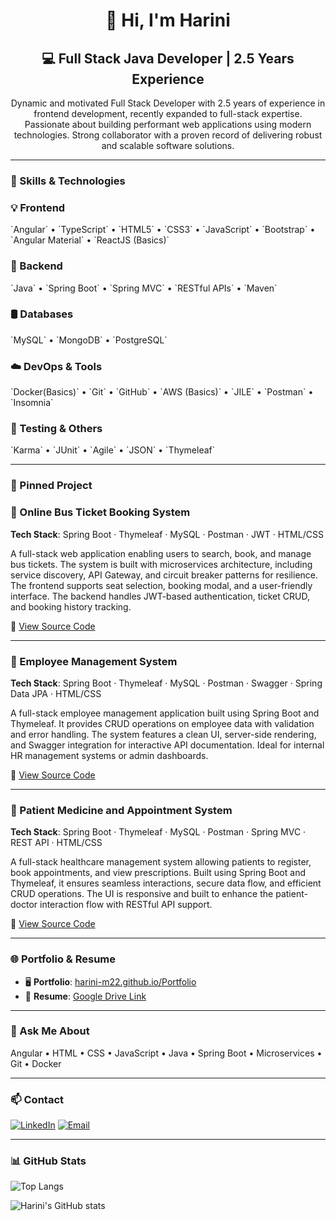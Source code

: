 <h1 align="center">👋 Hi, I'm Harini</h1>
<h2 align="center">💻 Full Stack Java Developer | 2.5 Years Experience </h2>

<p align="center">
Dynamic and motivated Full Stack Developer with 2.5 years of experience in frontend development, recently expanded to full-stack expertise. Passionate about building performant web applications using modern technologies. Strong collaborator with a proven record of delivering robust and scalable software solutions.
</p>

---

### 🔧 Skills & Technologies

<h3>💡 Frontend</h3>
`Angular` • `TypeScript` • `HTML5` • `CSS3` • `JavaScript` • `Bootstrap` • `Angular Material` • `ReactJS (Basics)`


<h3>🧩 Backend</h3>
`Java` • `Spring Boot` • `Spring MVC` • `RESTful APIs`  • `Maven`   

<h3>🛢️ Databases</h3>
`MySQL` • `MongoDB` • `PostgreSQL`

<h3>☁️ DevOps & Tools</h3>
`Docker(Basics)` • `Git` • `GitHub` • `AWS (Basics)` • `JILE` • `Postman` • `Insomnia`

<h3>🧪 Testing & Others</h3>
`Karma` • `JUnit` • `Agile` • `JSON` • `Thymeleaf`

---

### 📌 Pinned Project
### 📌 Online Bus Ticket Booking System

**Tech Stack**: Spring Boot · Thymeleaf · MySQL · Postman  · JWT · HTML/CSS

A full-stack web application enabling users to search, book, and manage bus tickets. The system is built with microservices architecture, including service discovery, API Gateway, and circuit breaker patterns for resilience. The frontend supports seat selection, booking modal, and a user-friendly interface. The backend handles JWT-based authentication, ticket CRUD, and booking history tracking.

🔗 [View Source Code](https://github.com/Harini-m22/Capstone)

---

### 📌 Employee Management System

**Tech Stack**: Spring Boot · Thymeleaf · MySQL · Postman · Swagger · Spring Data JPA · HTML/CSS

A full-stack employee management application built using Spring Boot and Thymeleaf. It provides CRUD operations on employee data with validation and error handling. The system features a clean UI, server-side rendering, and Swagger integration for interactive API documentation. Ideal for internal HR management systems or admin dashboards.

🔗 [View Source Code](https://github.com/Harini-m22/MiniProject-1)

---

### 📌 Patient Medicine and Appointment System

**Tech Stack**: Spring Boot · Thymeleaf · MySQL · Postman · Spring MVC · REST API · HTML/CSS

A full-stack healthcare management system allowing patients to register, book appointments, and view prescriptions. Built using Spring Boot and Thymeleaf, it ensures seamless interactions, secure data flow, and efficient CRUD operations. The UI is responsive and built to enhance the patient-doctor interaction flow with RESTful API support.

🔗 [View Source Code](https://github.com/Harini-m22/Miniproject-2)


---

### 🌐 Portfolio & Resume

- 🖥️ **Portfolio**: [harini-m22.github.io/Portfolio](https://harini-m22.github.io/Portfolio/)
- 📄 **Resume**: [Google Drive Link](https://drive.google.com/file/d/13MDD9Fx3DKj6N_rrsuznKUU4eHo1-4Na/view?usp=sharing)

---

### 💬 Ask Me About
Angular • HTML • CSS • JavaScript • Java • Spring Boot • Microservices • Git • Docker

---

### 📫 Contact

[![LinkedIn](https://img.shields.io/badge/LinkedIn-blue?style=for-the-badge&logo=linkedin)](https://www.linkedin.com/in/harini-m-8b9261199/)
[![Email](https://img.shields.io/badge/Gmail-red?style=for-the-badge&logo=gmail)](mailto:harinimohan.2456@gmail.com)

---

### 📊 GitHub Stats

![Top Langs](https://github-readme-stats.vercel.app/api/top-langs/?username=harini-m22&layout=compact&theme=dracula)

![Harini's GitHub stats](https://github-readme-stats.vercel.app/api?username=harini-m22&show_icons=true&theme=dracula)
